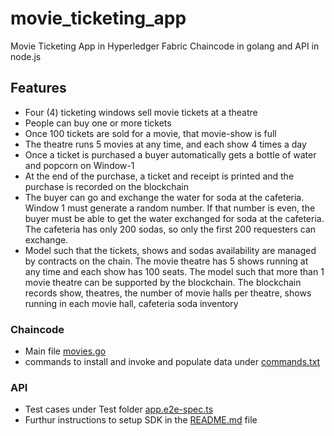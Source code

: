 # movie_ticketing_app
Movie Ticketing App in Hyperledger Fabric
Chaincode in golang and API in node.js

## Features
- Four (4) ticketing windows sell movie tickets at a theatre
- People can buy one or more tickets
- Once 100 tickets are sold for a movie, that movie-show  is full
- The theatre runs 5 movies at any time, and each show 4 times a day
- Once a ticket is purchased a buyer automatically gets a bottle of water and popcorn on Window-1
- At the end of the purchase, a ticket and receipt  is printed and the purchase is recorded on the blockchain
- The buyer can go and exchange the water for soda at the cafeteria. Window 1 must generate a random number. If that number is even, the buyer must be able to get the water
exchanged for soda at the cafeteria. The cafeteria has only 200 sodas, so only the first 200 requesters can exchange. 
- Model such that the tickets, shows and sodas availability are managed by contracts on the chain. The movie theatre has 5 shows running at any time and each show has 100 seats. The model such that more than 1 movie theatre can be supported by the blockchain. The blockchain records show, theatres, the number of movie halls per theatre, shows running in each movie hall, cafeteria soda inventory

### Chaincode

- Main file [movies.go](chaincode/movies.go)
- commands to install and invoke and populate data under [commands.txt](chaincode/commands.txt)

### API
- Test cases under Test folder [app.e2e-spec.ts](API/test/app.e2e-spec.ts)
- Furthur instructions to setup SDK in the [README.md](API/README.md) file

